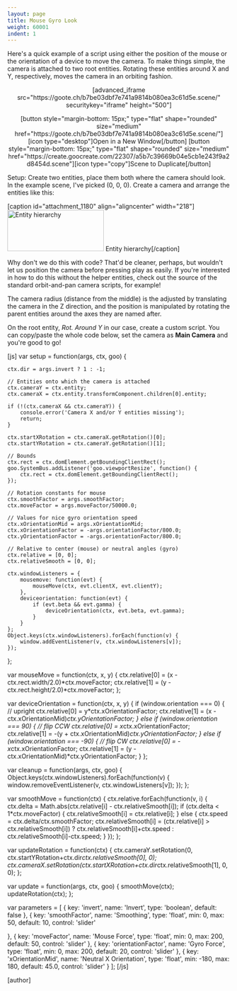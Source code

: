 ```yaml
---
layout: page
title: Mouse Gyro Look
weight: 60001
indent: 1
---
```

Here's a quick example of a script using either the position of the mouse or the orientation of a device to move the camera. To make things simple, the camera is attached to two root entities. Rotating these entities around X and Y, respectively, moves the camera in an orbiting fashion.
<p style="text-align: center;">[advanced_iframe src="https://goote.ch/b7be03dbf7e741a9814b080ea3c61d5e.scene/" securitykey="iframe" height="500"]</p>
<p style="text-align: center;">[button style="margin-bottom: 15px;" type="flat" shape="rounded" size="medium" href="https://goote.ch/b7be03dbf7e741a9814b080ea3c61d5e.scene/"][icon type="desktop"]Open in a New Window[/button] [button style="margin-bottom: 15px;" type="flat" shape="rounded" size="medium" href="https://create.goocreate.com/22307/a5b7c39669b04e5cb1e243f9a2d8454d.scene"][icon type="copy"]Scene to Duplicate[/button]</p>
Setup: Create two entities, place them both where the camera should look. In the example scene, I've picked (0, 0, 0). Create a camera and arrange the entities like this:

[caption id="attachment_1180" align="aligncenter" width="218"]<img class="size-full wp-image-1180" src="http://goocreate.com/wp-content/uploads/sites/3/2014/11/2014-11-11-15_39_17-Goo-Create.jpg" alt="Entity hierarchy" width="218" height="93" /> Entity hierarchy[/caption]

Why don't we do this with code? That'd be cleaner, perhaps, but wouldn't let us position the camera before pressing play as easily. If you're interested in how to do this without the helper entities, check out the source of the standard orbit-and-pan camera scripts, for example!

The camera radius (distance from the middle) is the adjusted by translating the camera in the Z direction, and the position is manipulated by rotating the parent entities around the axes they are named after.

On the root entity, <em>Rot. Around Y</em> in our case, create a custom script. You can copy/paste the whole code below, set the camera as <strong>Main Camera</strong> and you're good to go!

[js]
var setup = function(args, ctx, goo) {

	ctx.dir = args.invert ? 1 : -1;

	// Entities onto which the camera is attached
	ctx.cameraY = ctx.entity;
	ctx.cameraX = ctx.entity.transformComponent.children[0].entity;

	if (!(ctx.cameraX && ctx.cameraY)) {
		console.error('Camera X and/or Y entities missing');
		return;
	}

	ctx.startXRotation = ctx.cameraX.getRotation()[0];
	ctx.startYRotation = ctx.cameraY.getRotation()[1];

	// Bounds
	ctx.rect = ctx.domElement.getBoundingClientRect();
	goo.SystemBus.addListener('goo.viewportResize', function() {
		ctx.rect = ctx.domElement.getBoundingClientRect();
	});

	// Rotation constants for mouse
	ctx.smoothFactor = args.smoothFactor;
	ctx.moveFactor = args.moveFactor/50000.0;

	// Values for nice gyro orientation speed
	ctx.xOrientationMid = args.xOrientationMid;
	ctx.xOrientationFactor = -args.orientationFactor/800.0;
	ctx.yOrientationFactor = -args.orientationFactor/800.0;

	// Relative to center (mouse) or neutral angles (gyro)
	ctx.relative = [0, 0];
	ctx.relativeSmooth = [0, 0];

	ctx.windowListeners = {
		mousemove: function(evt) {
			mouseMove(ctx, evt.clientX, evt.clientY);
		},
		deviceorientation: function(evt) {
			if (evt.beta && evt.gamma) {
				deviceOrientation(ctx, evt.beta, evt.gamma);
			}
		}
	};
	Object.keys(ctx.windowListeners).forEach(function(v) {
		window.addEventListener(v, ctx.windowListeners[v]);
	});

};

var mouseMove = function(ctx, x, y) {
	ctx.relative[0] = (x - ctx.rect.width/2.0)*ctx.moveFactor;
	ctx.relative[1] = (y - ctx.rect.height/2.0)*ctx.moveFactor;
};

var deviceOrientation = function(ctx, x, y) {
	if (window.orientation === 0) {
		// upright
		ctx.relative[0] = y*ctx.xOrientationFactor;
		ctx.relative[1] = (x - ctx.xOrientationMid)*ctx.yOrientationFactor;
	} else if (window.orientation === 90) {
		// flip CCW
		ctx.relative[0] = x*ctx.xOrientationFactor;
		ctx.relative[1] = -(y + ctx.xOrientationMid)*ctx.yOrientationFactor;
	} else if (window.orientation === -90) {
		// flip CW
		ctx.relative[0] = -x*ctx.xOrientationFactor;
		ctx.relative[1] = (y - ctx.xOrientationMid)*ctx.yOrientationFactor;
	}
};

var cleanup = function(args, ctx, goo) {
	Object.keys(ctx.windowListeners).forEach(function(v) {
		window.removeEventListener(v, ctx.windowListeners[v]);
	});
};

var smoothMove = function(ctx) {
	ctx.relative.forEach(function(v, i) {
		ctx.delta = Math.abs(ctx.relative[i] - ctx.relativeSmooth[i]);
		if (ctx.delta < 1*ctx.moveFactor) {
			ctx.relativeSmooth[i] = ctx.relative[i];
		} else {
			ctx.speed = ctx.delta/ctx.smoothFactor;
			ctx.relativeSmooth[i] = (ctx.relative[i] > ctx.relativeSmooth[i]) ?
				ctx.relativeSmooth[i]+ctx.speed : ctx.relativeSmooth[i]-ctx.speed;
		}
	});
};

var updateRotation = function(ctx) {
	ctx.cameraY.setRotation(0, ctx.startYRotation+ctx.dir*ctx.relativeSmooth[0], 0);
	ctx.cameraX.setRotation(ctx.startXRotation+ctx.dir*ctx.relativeSmooth[1], 0, 0);
};

var update = function(args, ctx, goo) {
	smoothMove(ctx);
	updateRotation(ctx);
};

var parameters = [
{
	key: 'invert',
	name: 'Invert',
	type: 'boolean',
	default: false
},
{
	key: 'smoothFactor',
	name: 'Smoothing',
	type: 'float',
	min: 0,
	max: 50,
	default: 10,
	control: 'slider'

},
{
	key: 'moveFactor',
	name: 'Mouse Force',
	type: 'float',
	min: 0,
	max: 200,
	default: 50,
	control: 'slider'
},
{
	key: 'orientationFactor',
	name: 'Gyro Force',
	type: 'float',
	min: 0,
	max: 200,
	default: 20,
	control: 'slider'
},
{
	key: 'xOrientationMid',
	name: 'Neutral X Orientation',
	type: 'float',
	min: -180,
	max: 180,
	default: 45.0,
	control: 'slider'
}
];
[/js]

[author]